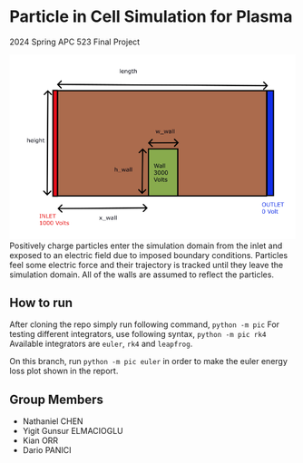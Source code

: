 # Particle in Cell Simulation for Plasma

2024 Spring APC 523 Final Project

![Problem](./problem.png)
Positively charge particles enter the simulation domain from the inlet and exposed to an electric field due to imposed boundary conditions. Particles feel some electric force and their trajectory is tracked until they leave the simulation domain. All of the walls are assumed to reflect the particles.

How to run
---
After cloning the repo simply run following command,
`python -m pic`
For testing different integrators, use following syntax,
`python -m pic rk4`
Available integrators are `euler`, `rk4` and `leapfrog`.

On this branch, run `python -m pic euler` in order to make the euler energy loss plot shown in the report.

Group Members
---

- Nathaniel CHEN
- Yigit Gunsur ELMACIOGLU
- Kian ORR
- Dario PANICI
